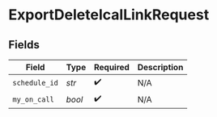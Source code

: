 # ExportDeleteIcalLinkRequest


## Fields

| Field              | Type               | Required           | Description        |
| ------------------ | ------------------ | ------------------ | ------------------ |
| `schedule_id`      | *str*              | :heavy_check_mark: | N/A                |
| `my_on_call`       | *bool*             | :heavy_check_mark: | N/A                |
